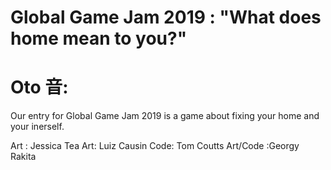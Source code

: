 # Global Game Jam 2019 : "What does home mean to you?"
# Oto 音:

Our entry for Global Game Jam 2019 is a  game about fixing your home and your inerself.

Art : Jessica Tea
Art: Luiz Causin
Code: Tom Coutts
Art/Code :Georgy Rakita
